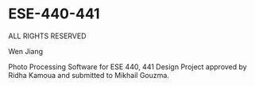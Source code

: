 # ESE-440-441

ALL RIGHTS RESERVED

Wen Jiang

Photo Processing Software for ESE 440, 441 Design Project approved by Ridha Kamoua and submitted to Mikhail Gouzma.
